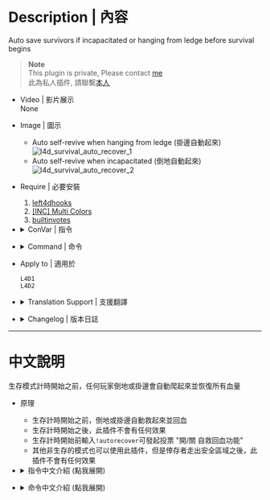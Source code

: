 # Description | 內容
Auto save survivors if incapacitated or hanging from ledge before survival begins

> __Note__ <br/>
This plugin is private, Please contact [me](https://github.com/fbef0102/Game-Private_Plugin#私人插件列表-private-plugins-list)<br/>
此為私人插件, 請聯繫[本人](https://github.com/fbef0102/Game-Private_Plugin#私人插件列表-private-plugins-list)

* Video | 影片展示
<br/>None

* Image | 圖示
	* Auto self-revive when hanging from ledge (掛邊自動起來)
	<br/>![l4d_survival_auto_recover_1](image/l4d_survival_auto_recover_1.gif)
	* Auto self-revive when incapacitated (倒地自動起來)
	<br/>![l4d_survival_auto_recover_2](image/l4d_survival_auto_recover_2.gif)

* Require | 必要安裝
	1. [left4dhooks](https://forums.alliedmods.net/showthread.php?t=321696)
	2. [[INC] Multi Colors](https://github.com/fbef0102/L4D1_2-Plugins/releases/tag/Multi-Colors)
	3. [builtinvotes](https://github.com/fbef0102/Game-Private_Plugin/releases/tag/builtinvotes)

* <details><summary>ConVar | 指令</summary>

    * cfg/sourcemod/l4d_survival_auto_recover.cfg
        ```php
		// 0=Plugin off, 1=Plugin on.
		l4d_survival_auto_recover_enable "1"

		// Delay to start another a autorecover vote after vote ends.
		l4d_survival_auto_recover_delay "60"

		// Numbers of real survivor and infected player required to start a autorecover vote.
		l4d_survival_auto_recover_required "2"

		// If 1, players can not call autorecover vote after survival begins.
		l4d_survival_auto_recover_game_block "1"

		// Enable autorecover by default in survival mode? [1-Enable/0-Disable]
		l4d_survival_auto_recover_survival_default_value "1"

		// Enable autorecover by default in non-survival mode? [1-Enable/0-Disable]
		l4d_survival_auto_recover_non-survival_default_value "0"

		// Auto save survivors if 1: Incap, 2: Hang from ledge, 3: Both
		l4d_survival_auto_recover_save_type "3"
        ```
</details>

* <details><summary>Command | 命令</summary>

	* **Calls a vote to enable / disable autorecover**
		```php
		sm_autorecover
		```
</details>

* Apply to | 適用於
	```
	L4D1
	L4D2
	```

* <details><summary>Translation Support | 支援翻譯</summary>

	```
	English
	繁體中文
	简体中文
	```
</details>

* <details><summary>Changelog | 版本日誌</summary>

	* v1.2 (2024-9-3)
		* Add translation file

	* v1.1 (2023-2-2)
		* Add a cvar ```l4d_survival_auto_recover_non-survival_default_value```
		* Support other game mode
		
	* v1.0
		* Initial Release
</details>

- - - -
# 中文說明
生存模式計時開始之前，任何玩家倒地或掛邊會自動爬起來並恢復所有血量

* 原理
	* 生存計時開始之前，倒地或掛邊自動救起來並回血
	* 生存計時開始之後，此插件不會有任何效果
	* 生存計時開始前輸入```!autorecover```可發起投票 "開/關 自救回血功能"
	* 其他非生存的模式也可以使用此插件，但是倖存者走出安全區域之後，此插件不會有任何效果

* <details><summary>指令中文介紹 (點我展開)</summary>

    * cfg/sourcemod/l4d_survival_auto_recover.cfg
        ```php
		// 0=關閉插件, 1=啟動插件
		l4d_survival_auto_recover_enable "1"

		// 可以發起下次投票的冷卻時間
		l4d_survival_auto_recover_delay "60"

		// 至少需要的真人倖存者/特感數量在場，才能發起投票 "開/關 自救回血功能"
		l4d_survival_auto_recover_required "2"

		// 為1時，遊戲開始後不能發起投票
		l4d_survival_auto_recover_game_block "1"

		// 在生存模式下自動啟動此插件? [1-啟用/0-不啟用]
		l4d_survival_auto_recover_survival_default_value "1"

		// 在非生存模式下自動啟動此插件? [1-啟用/0-不啟用]
		l4d_survival_auto_recover_non-survival_default_value "0"

		// 自救回血功能適用以下情況 1: 倒地時, 2: 掛邊時, 3: 兩者皆是
		l4d_survival_auto_recover_save_type "3"
        ```
</details>

* <details><summary>命令中文介紹 (點我展開)</summary>

	* **發起投票 開/關 自救回血功能 (遊戲開始之前)**
		```php
		sm_autorecover
		```
</details>